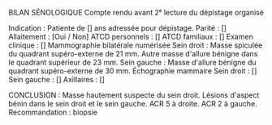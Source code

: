 BILAN SÉNOLOGIQUE
Compte rendu avant 2ᵉ lecture du dépistage organisé

Indication :
Patiente de [] ans adressée pour dépistage.
Parité : []
Allaitement : [Oui / Non]
ATCD personnels : []
ATCD familiaux : []
Examen clinique : []
Mammographie bilatérale numérisée
Sein droit :
Masse spiculée du quadrant supéro-externe de 21 mm. Autre masse d'allure bénigne dans le quadrant supérieur de 23 mm.
Sein gauche :
Masse d'allure bénigne du quadrant supéro-externe de 30 mm.
Échographie mammaire
Sein droit :
[]
Sein gauche :
[]
Axillaires : []

CONCLUSION :
Masse hautement suspecte du sein droit. Lésions d'aspect bénin dans le sein droit et le sein gauche.
ACR 5 à droite.
ACR 2 à gauche.
Recommandation : biopsie
